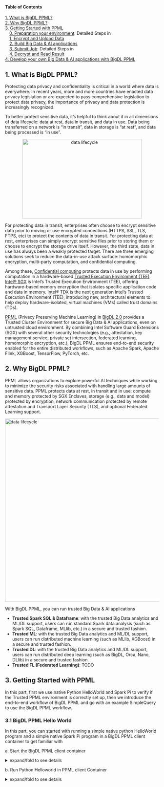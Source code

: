#### Table of Contents  
[1. What is BigDL PPML?](#1-what-is-bigdl-ppml)  
[2. Why BigDL PPML?](#2-why-bigdl-ppml)  
[3. Getting Started with PPML](#3-getting-started-with-ppml)  \
&ensp;&ensp;[0. Preparation your environment](): Detailed Steps in  \
&ensp;&ensp;[1. Encrypt and Upload Data]() \
&ensp;&ensp;[2. Build Big Data & AI applications]() \
&ensp;&ensp;[3. Submit Job](): Detailed Steps in  \
&ensp;&ensp;[4. Decrypt and Read Result]() \
[4. Develop your own Big Data & AI applications with BigDL PPML](#4-develop-your-own-big-data--ai-applications-with-bigdl-ppml)


## 1. What is BigDL PPML?

Protecting data privacy and confidentiality is critical in a world where data is everywhere. In recent years, more and more countries have enacted data privacy legislation or are expected to pass comprehensive legislation to protect data privacy, the importance of privacy and data protection is increasingly recognized.

To better protect sensitive data, it’s helpful to think about it in all dimensions of data lifecycle: data at rest, data in transit, and data in use. Data being transferred on a network is “in transit”, data in storage is “at rest”, and data being processed is “in use”.

<p align="center">
  <img src="https://user-images.githubusercontent.com/61072813/177720405-60297d62-d186-4633-8b5f-ff4876cc96d6.png" alt="data lifecycle" width='390px' height='260px'/>
</p>

For protecting data in transit, enterprises often choose to encrypt sensitive data prior to moving or use encrypted connections (HTTPS, SSL, TLS, FTPS, etc) to protect the contents of data in transit. For protecting data at rest, enterprises can simply encrypt sensitive files prior to storing them or choose to encrypt the storage drive itself. However, the third state, data in use has always been a weakly protected target. There are three emerging solutions seek to reduce the data-in-use attack surface: homomorphic encryption, multi-party computation, and confidential computing. 

Among these, [Confidential computing](https://www.intel.com/content/www/us/en/security/confidential-computing.html) protects data in use by performing computation in a hardware-based [Trusted Execution Environment (TEE)](https://en.wikipedia.org/wiki/Trusted_execution_environment). [Intel® SGX](https://www.intel.com/content/www/us/en/developer/tools/software-guard-extensions/overview.html) is Intel’s Trusted Execution Environment (TEE), offering hardware-based memory encryption that isolates specific application code and data in memory. [Intel® TDX](https://www.intel.com/content/www/us/en/developer/articles/technical/intel-trust-domain-extensions.html) is the next generation Intel’s Trusted Execution Environment (TEE), introducing new, architectural elements to help deploy hardware-isolated, virtual machines (VMs) called trust domains (TDs).

[PPML](https://bigdl.readthedocs.io/en/latest/doc/PPML/Overview/ppml.html) (Privacy Preserving Machine Learning) in [BigDL 2.0](https://github.com/intel-analytics/BigDL) provides a Trusted Cluster Environment for secure Big Data & AI applications, even on untrusted cloud environment. By combining Intel Software Guard Extensions (SGX) with several other security technologies (e.g., attestation, key management service, private set intersection, federated learning, homomorphic encryption, etc.), BigDL PPML ensures end-to-end security enabled for the entire distributed workflows, such as Apache Spark, Apache Flink, XGBoost, TensorFlow, PyTorch, etc.

## 2. Why BigDL PPML?
PPML allows organizations to explore powerful AI techniques while working to minimize the security risks associated with handling large amounts of sensitive data. PPML protects data at rest, in transit and in use: compute and memory protected by SGX Enclaves, storage (e.g., data and model) protected by encryption, network communication protected by remote attestation and Transport Layer Security (TLS), and optional Federated Learning support. 

<p align="left">
  <img src="https://user-images.githubusercontent.com/61072813/177922914-f670111c-e174-40d2-b95a-aafe92485024.png" alt="data lifecycle" width='600px' />
</p>

With BigDL PPML, you can run trusted Big Data & AI applications
- **Trusted Spark SQL & Dataframe**: with the trusted Big Data analytics and ML/DL support, users can run standard Spark data analysis (such as Spark SQL, Dataframe, MLlib, etc.) in a secure and trusted fashion.
- **Trusted ML**: with the trusted Big Data analytics and ML/DL support, users can run distributed machine learning (such as MLlib, XGBoost) in a secure and trusted fashion.
- **Trusted DL**: with the trusted Big Data analytics and ML/DL support, users can run distributed deep learning (such as BigDL, Orca, Nano, DLlib) in a secure and trusted fashion.
- **Trusted FL (Federated Learning)**: TODO

## 3. Getting Started with PPML
In this part, first we use native Python HelloWorld and Spark Pi to verify if the Trusted PPML environment is correctly set up, then we introduce the end-to-end workflow of BigDL PPML and go with an example SimpleQuery to use the BigDL PPML workflow.

### 3.1 BigDL PPML Hello World
In this part, you can started with running a simple native python HelloWorld program and a simple native Spark Pi program in a BigDL PPML client container to get familiar with 

a. Start the BigDL PPML client container
<details><summary>expand/fold to see details</summary>

```
#!/bin/bash

# ENCLAVE_KEY_PATH means the absolute path to the "enclave-key.pem" in https://github.com/liu-shaojun/BigDL/blob/ppml_doc/ppml/docs/prepare_environment.md#prepare-key-and-password
# KEYS_PATH means the absolute path to the keys in https://github.com/liu-shaojun/BigDL/blob/ppml_doc/ppml/docs/prepare_environment.md#prepare-key-and-password
# LOCAL_IP means your local IP address.
export ENCLAVE_KEY_PATH=YOUR_LOCAL_ENCLAVE_KEY_PATH
export KEYS_PATH=YOUR_LOCAL_KEYS_PATH
export LOCAL_IP=YOUR_LOCAL_IP
export DOCKER_IMAGE=intelanalytics/bigdl-ppml-trusted-big-data-ml-python-graphene:2.1.0-SNAPSHOT

sudo docker pull $DOCKER_IMAGE

sudo docker run -itd \
    --privileged \
    --net=host \
    --cpuset-cpus="0-5" \
    --oom-kill-disable \
    --device=/dev/gsgx \
    --device=/dev/sgx/enclave \
    --device=/dev/sgx/provision \
    -v $ENCLAVE_KEY_PATH:/graphene/Pal/src/host/Linux-SGX/signer/enclave-key.pem \
    -v /var/run/aesmd/aesm.socket:/var/run/aesmd/aesm.socket \
    -v $DATA_PATH:/ppml/trusted-big-data-ml/work/data \
    -v $KEYS_PATH:/ppml/trusted-big-data-ml/work/keys \
    --name=spark-local \
    -e LOCAL_IP=$LOCAL_IP \
    -e SGX_MEM_SIZE=64G \
    $DOCKER_IMAGE bash
```

</details>

b. Run Python Helloworld in PPML client Container
    <details><summary>expand/fold to see details</summary>

    Run the script to run Trusted Python Helloworld in PPML container:

        ```
        bash work/start-scripts/start-python-helloworld-sgx.sh
        ```

    Open another terminal and check the log:

    ```bash
    sudo docker exec -it spark-local cat /ppml/trusted-big-data-ml/test-helloworld-sgx.log | egrep "Hello World"
    ```

    The result should look something like this:

    > Hello World

    </details>

c. Trusted Spark Pi in PPML client Container
<details><summary>expand/fold to see details</summary>
Run the script to run trusted Spark Pi in PPML container:

```bash
bash work/start-scripts/start-spark-local-pi-sgx.sh
```

Open another terminal and check the log:

```bash
sudo docker exec -it spark-local cat /ppml/trusted-big-data-ml/test-pi-sgx.log | egrep "roughly"
```

The result should look something like this:

> Pi is roughly 3.146760

</details>

### 3.2 End-to-End PPML Workflow
![image](https://user-images.githubusercontent.com/61072813/178393982-929548b9-1c4e-4809-a628-10fafad69628.png)

#### 0. Preparation your environment
To secure your Big Data & AI applications in BigDL PPML manner, you should prepare your environment first, including 
K8s cluster setup
K8s-SGX plugin setup
data/key/password preparation
KMS and attestation service setup
BigDL PPML Client Container preparation
Detailed steps in [Prepare Environment](https://github.com/liu-shaojun/BigDL/blob/ppml_doc/ppml/docs/prepare_environment.md). 


#### 1. Encrypt and Upload Data
Encrypt the input data of your Big Data & AI applications and then upload encrypted data to the nfs server. More details in [Encrypt Your Data](https://github.com/liu-shaojun/BigDL/blob/ppml_doc/ppml/services/kms-utils/docker/README.md#3-enroll-generate-key-encrypt-and-decrypt).

#### 2. Build Big Data & AI applications
To build your own Big Data & AI applications, refer to [develop your own Big Data & AI applications with BigDL PPML](#develop-your-own-big-data--ai-applications-with-bigdl-ppml).

#### 3. Submit Job
When the Big Data & AI application and its input data is prepared, you are ready to submit BigDL PPML jobs. You have two options to submit jobs: use PPML CLI to run jobs on Kubernetes manually, or use Helm to set everything up automatically. More details in [Submit BigDL PPML Job](https://github.com/liu-shaojun/BigDL/blob/ppml_doc/ppml/docs/submit_job.md).

#### 4. Decrypt and Read Result
When the job is done, you can decrypt and read result of the job. More details in [Decrypt Job Result](https://github.com/liu-shaojun/BigDL/blob/ppml_doc/ppml/services/kms-utils/docker/README.md#3-enroll-generate-key-encrypt-and-decrypt).

### Examples of using End-to-End PPML Workflow
Here we take SimpleQuery as an example to go through the entire end-to-end PPML workflow. SimpleQuery is simple example to query developers between the ages of 20 and 40 from people.csv.

#### 0. Preparation your environment
Setup environment as documented in [Prepare Environment](https://github.com/liu-shaojun/BigDL/blob/ppml_doc/ppml/docs/prepare_environment.md).

#### 1. Encrypt and Upload Data
1. Generate the input data `people.csv` for SimpleQuery application
you can use [generate_people_csv.py](https://github.com/analytics-zoo/ppml-e2e-examples/blob/main/spark-encrypt-io/generate_people_csv.py). The usage command of the script is `python generate_people.py </save/path/of/people.csv> <num_lines>`.

2. Encrypt `people.csv`
    ```
    docker exec -i $KMSUTIL_CONTAINER_NAME bash -c "bash /home/entrypoint.sh encrypt $appid $appkey $input_file_path"
    ```

#### 2. Build Big Data & AI applications
?? Build the application SimpleQuery, move simplequery from e2e repo to bigdl repo??

#### 3. Submit Job
Here we use PPML CLI to run jobs on Kubernetes, here we only demo k8s client mode, check other modes, please see [PPML CLI Usage Examples](https://github.com/liu-shaojun/BigDL/blob/ppml_doc/ppml/docs/submit_job.md#usage-examples). Alternatively, you can also use Helm to submit jobs automatically, see the details in [Helm Chart Usage](https://github.com/liu-shaojun/BigDL/blob/ppml_doc/ppml/docs/submit_job.md#helm-chart).


1. enter the ppml container
    ```
    docker exec -it ppml-spark-client bash
    ```
2. run simplequery on k8s client mode
    ```
    #!/bin/bash
    export secure_password=`openssl rsautl -inkey /ppml/trusted-big-data-ml/work/password/key.txt -decrypt </ppml/trusted-big-data-ml/work/password/output.bin`
    bash bigdl-ppml-submit.sh \
            --master $RUNTIME_SPARK_MASTER \
            --deploy-mode client \
            --sgx-enabled true \
            --sgx-log-level error \
            --sgx-driver-memory 64g \
            --sgx-driver-jvm-memory 12g \
            --sgx-executor-memory 64g \
            --sgx-executor-jvm-memory 12g \
            --driver-memory 32g \
            --driver-cores 8 \
            --executor-memory 32g \
            --executor-cores 8 \
            --num-executors 2 \
            --conf spark.kubernetes.container.image=$RUNTIME_K8S_SPARK_IMAGE \
            --name spark-pi \
            --verbose \
            --class com.intel.analytics.bigdl.ppml.examples.SimpleQuerySparkExample \
            --jars local:///ppml/trusted-big-data-ml/spark-encrypt-io-0.3.0-SNAPSHOT.jar \
            local:///ppml/trusted-big-data-ml/work/data/simplequery/spark-encrypt-io-0.3.0-SNAPSHOT.jar \
            --inputPath /ppml/trusted-big-data-ml/work/data/simplequery/people_encrypted \
            --outputPath /ppml/trusted-big-data-ml/work/data/simplequery/people_encrypted_output \
            --inputPartitionNum 8 \
            --outputPartitionNum 8 \
            --inputEncryptModeValue AES/CBC/PKCS5Padding \
            --outputEncryptModeValue AES/CBC/PKCS5Padding \
            --primaryKeyPath /ppml/trusted-big-data-ml/work/data/simplequery/keys/primaryKey \
            --dataKeyPath /ppml/trusted-big-data-ml/work/data/simplequery/keys/dataKey \
            --kmsType EHSMKeyManagementService
            --kmsServerIP your_ehsm_kms_server_ip \
            --kmsServerPort your_ehsm_kms_server_port \
            --ehsmAPPID your_ehsm_kms_appid \
            --ehsmAPPKEY your_ehsm_kms_appkey
    ```


3. check runtime status

    Exit the container or open a new terminal

* To check the logs of the Kubernetes job, run
  ```
  sudo kubectl logs $( sudo kubectl get pod | grep spark-pi-job | cut -d " " -f1 )
  ```
* To check the logs of the Spark driver, run
  ```
  sudo kubectl logs $( sudo kubectl get pod | grep "spark-pi-sgx.*-driver" -m 1 | cut -d " " -f1 )
  ```
* To check the logs of an Spark executor, run
  ```
  sudo kubectl logs $( sudo kubectl get pod | grep "spark-pi-.*-exec" -m 1 | cut -d " " -f1 )
  ```


#### 4. Decrypt and Read Result
    
  When job is done, check the result, which shoule be encrypted. Decrypt the result
    
  ```
  docker exec -i $KMSUTIL_CONTAINER_NAME bash -c "bash /home/entrypoint.sh decrypt $appid $appkey $input_path"
  ```

## 4. Develop your own Big Data & AI applications with BigDL PPML

xxxx
